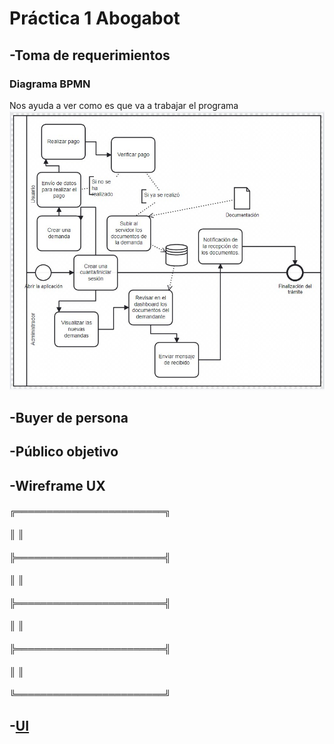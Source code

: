 # Práctica 1 Abogabot 


## -Toma de requerimientos 
### Diagrama BPMN
Nos ayuda a ver como es que va a trabajar el programa
![Image Text](/Practica%201/Recursos/Toma%20de%20requerimientos/Diagrama.jpg)
   
## -Buyer de persona
## -Público objetivo
## -Wireframe UX
#### ╔════════════════════════╗
#### ║                        ║
#### ╠════════════════════════╣
#### ║                        ║
#### ╠════════════════════════╣
#### ║                        ║
#### ╠════════════════════════╣
#### ║                        ║
#### ╚════════════════════════╝

## -[UI](https://www.figma.com/file/NFV30enb6A0a1VDAuxONsP/Ui-Pr%C3%A1ctica-1?node-id=0%3A1)

